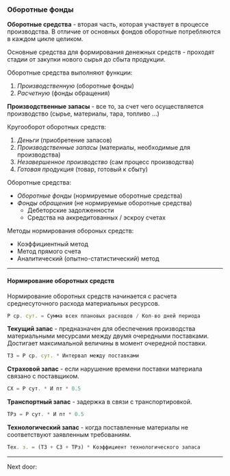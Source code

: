 ### Оборотные фонды

**Оборотные средства** - вторая часть, которая участвует в процессе производства. В отличие от основных фондов оборотные потребляются в каждом цикле целиком. 

Основные средства для формирования денежных средств - проходят стадии от закупки нового сырья до сбыта продукции. 

Оборотные средства выполняют функции:
1. *Производственную* (оборотные фонды)
2. *Расчетную* (фонды обращения)

 **Производственные запасы** - все то, за счет чего осуществляется производство (сырье, материалы, тара, топливо ...)

Кругооборот оборотных средств:
1. *Деньги* (приобретение запасов)
2. *Производственные запасы* (материалы, необходимые для производства)
3. *Незавершенное производство* (сам процесс производства)
4. *Готовая продукция* (товар, готовый к сбыту)

Оборотные средства:
- *Оборотные фонды* (нормируемые оборотные средства)
- *Фонды обращения* (не нормируемые оборотные средства)
	- Дебеторские задолженности
	- Средства на аккредитованных / эскроу счетах

Методы нормирования обороных средств:
- Коэффициентный метод
- Метод прямого счета 
- Аналитический (опытно-статистический) метод

---
#### Нормирование оборотных средств

Нормирование оборотных средств начинается с расчета среднесуточного расхода материальных ресурсов. 

```js
Р ср. сут. = Сумма всех плановых расходов / Кол-во дней периода
```

**Текущий запас** - предназначен для обеспечения производства материальными месурсами между двумя очередными поставками. Достигает максимальной величины в момент очередной поставки.

```js
ТЗ = Р ср. сут. * Интервал между поставками
```

**Страховой запас** - если нарушение времени поставки материала связано с поставщиком.

```js
СХ = Р сут. * И пт * 0.5
```

**Транспортный запас** - задержка в связи с транспортировкой.

```js
ТРз = Р сут. * И пт * 0.5
```

**Технологический запас** - когда поставленные материалы не соответствуют заявленным требованиям. 

```js
Тех. з. = (ТЗ + СЗ + ТРз) * Коэффициент технологического запаса
```






---

Next door: 



